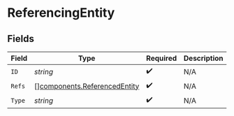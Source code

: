 # ReferencingEntity


## Fields

| Field                                                                        | Type                                                                         | Required                                                                     | Description                                                                  |
| ---------------------------------------------------------------------------- | ---------------------------------------------------------------------------- | ---------------------------------------------------------------------------- | ---------------------------------------------------------------------------- |
| `ID`                                                                         | *string*                                                                     | :heavy_check_mark:                                                           | N/A                                                                          |
| `Refs`                                                                       | [][components.ReferencedEntity](../../models/components/referencedentity.md) | :heavy_check_mark:                                                           | N/A                                                                          |
| `Type`                                                                       | *string*                                                                     | :heavy_check_mark:                                                           | N/A                                                                          |